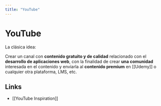 ```yaml
---
title: "YouTube"
---
```


# YouTube

La clásica idea:

Crear un canal con **contenido gratuito y de calidad** relacionado con el **desarrollo de aplicaciones web**, con la finalidad de crear **una comunidad** interesada en el contenido y enviarla al **contenido premium** en [[Udemy]] o cualquier otra plataforma, LMS, etc.

## Links

- [[YouTube Inspiration]]